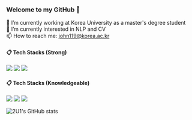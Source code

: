 ### Welcome to my GitHub 👋


🔭 I’m currently working at Korea University as a master's degree student <br>
🌱 I’m currently interested in NLP and CV <br>
📫 How to reach me: john119@korea.ac.kr <br>

####  :clipboard: Tech Stacks (Strong)
<img src="https://img.shields.io/badge/Python-3776AB?style=for-the-badge&logo=Python&logoColor=white">
<img src="https://img.shields.io/badge/Pytorch-#EE4C2C?style=for-the-badge&logo=pytorch&logoColor=white"> 
<img src="https://img.shields.io/badge/scikit--learn-F7931E?style=for-the-badge&logo=scikitlearn&logoColor=white">


####  :clipboard: Tech Stacks (Knowledgeable)

<img src="https://img.shields.io/badge/MySQL-4479A1?style=for-the-badge&logo=MySQL&logoColor=white">
<img src="https://img.shields.io/badge/JavaScript-F7DF1E?style=for-the-badge&logo=JavaScript&logoColor=white">
<img src="https://img.shields.io/badge/github-181717?style=for-the-badge&logo=github&logoColor=white">

![2U1's GitHub stats](https://github-readme-stats.vercel.app/api?username=2U1&show_icons=true&theme=radical)


